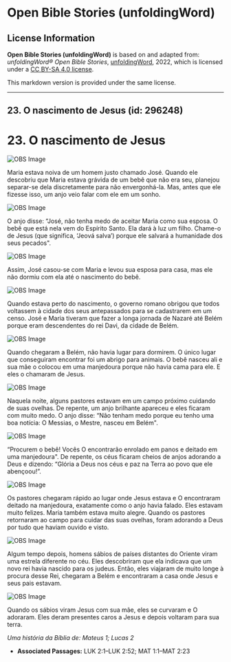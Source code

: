 # Open Bible Stories (unfoldingWord)

## License Information

**Open Bible Stories (unfoldingWord)** is based on and adapted from: _unfoldingWord® Open Bible Stories_, [unfoldingWord](https://unfoldingword.org/utw), 2022, which is licensed under a [CC BY-SA 4.0 license](https://creativecommons.org/licenses/by-sa/4.0/legalcode.en).

This markdown version is provided under the same license.



--------------------------------

## 23. O nascimento de Jesus (id: 296248)

23\. O nascimento de Jesus
==========================

![OBS Image](https://cdn.door43.org/obs/jpg/360px/obs-en-23-01.jpg)

Maria estava noiva de um homem justo chamado José. Quando ele descobriu que Maria estava grávida de um bebê que não era seu, planejou separar\-se dela discretamente para não envergonhá\-la. Mas, antes que ele fizesse isso, um anjo veio falar com ele em um sonho.

![OBS Image](https://cdn.door43.org/obs/jpg/360px/obs-en-23-02.jpg)

O anjo disse: “José, não tenha medo de aceitar Maria como sua esposa. O bebê que está nela vem do Espírito Santo. Ela dará à luz um filho. Chame\-o de Jesus (que significa, ‘Jeová salva’) porque ele salvará a humanidade dos seus pecados".

![OBS Image](https://cdn.door43.org/obs/jpg/360px/obs-en-23-03.jpg)

Assim, José casou\-se com Maria e levou sua esposa para casa, mas ele não dormiu com ela até o nascimento do bebê.

![OBS Image](https://cdn.door43.org/obs/jpg/360px/obs-en-23-04.jpg)

Quando estava perto do nascimento, o governo romano obrigou que todos voltassem à cidade dos seus antepassados para se cadastrarem em um censo. José e Maria tiveram que fazer a longa jornada de Nazaré até Belém porque eram descendentes do rei Davi, da cidade de Belém.

![OBS Image](https://cdn.door43.org/obs/jpg/360px/obs-en-23-05.jpg)

Quando chegaram a Belém, não havia lugar para dormirem. O único lugar que conseguiram encontrar foi um abrigo para animais. O bebê nasceu ali e sua mãe o colocou em uma manjedoura porque não havia cama para ele. E eles o chamaram de Jesus.

![OBS Image](https://cdn.door43.org/obs/jpg/360px/obs-en-23-06.jpg)

Naquela noite, alguns pastores estavam em um campo próximo cuidando de suas ovelhas. De repente, um anjo brilhante apareceu e eles ficaram com muito medo. O anjo disse: “Não tenham medo porque eu tenho uma boa notícia: O Messias, o Mestre, nasceu em Belém".

![OBS Image](https://cdn.door43.org/obs/jpg/360px/obs-en-23-07.jpg)

“Procurem o bebê! Vocês O encontrarão enrolado em panos e deitado em uma manjedoura". De repente, os céus ficaram cheios de anjos adorando a Deus e dizendo: “Glória a Deus nos céus e paz na Terra ao povo que ele abençoou!”.

![OBS Image](https://cdn.door43.org/obs/jpg/360px/obs-en-23-08.jpg)

Os pastores chegaram rápido ao lugar onde Jesus estava e O encontraram deitado na manjedoura, exatamente como o anjo havia falado. Eles estavam muito felizes. Maria também estava muito alegre. Quando os pastores retornaram ao campo para cuidar das suas ovelhas, foram adorando a Deus por tudo que haviam ouvido e visto.

![OBS Image](https://cdn.door43.org/obs/jpg/360px/obs-en-23-09.jpg)

Algum tempo depois, homens sábios de países distantes do Oriente viram uma estrela diferente no céu. Eles descobriram que ela indicava que um novo rei havia nascido para os judeus. Então, eles viajaram de muito longe à procura desse Rei, chegaram a Belém e encontraram a casa onde Jesus e seus pais estavam.

![OBS Image](https://cdn.door43.org/obs/jpg/360px/obs-en-23-10.jpg)

Quando os sábios viram Jesus com sua mãe, eles se curvaram e O adoraram. Eles deram presentes caros a Jesus e depois voltaram para sua terra.

*Uma história da Bíblia de: Mateus 1; Lucas 2*

* **Associated Passages:** LUK 2:1–LUK 2:52; MAT 1:1–MAT 2:23

